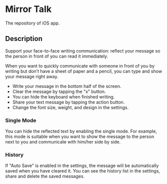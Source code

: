 # Mirror Talk
The repository of iOS app.

## Description
Support your face-to-face writing communication: reflect your message so the person in front of you can read it immediately.

When you want to quickly communicate with someone in front of you by writing but don’t have a sheet of paper and a pencil, you can type and show your message right away.

- Write your message in the bottom half of the screen.
- Clear the message by tapping the "x" button.
- You can hide the keyboard when finished writing.
- Share your text message by tapping the action button. 
- Change the font size, weight, and design in the settings.

### Single Mode
You can hide the reflected text by enabling the single mode. For example, this mode is suitable when you want to show the message to the person next to you and communicate with him/her side by side.

### History
If "Auto Save" is enabled in the settings, the message will be automatically saved when you have cleared it. You can see the history list in the settings, share and delete the saved messages.

